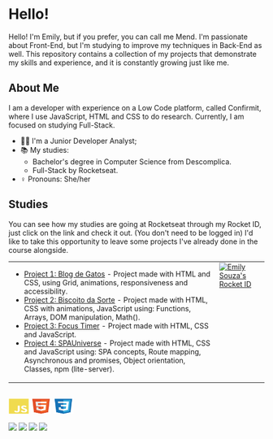 # Hello!
Hello! I'm Emily, but if you prefer, you can call me Mend. I'm passionate about Front-End, but I'm studying to improve my techniques in Back-End as well. This repository contains a collection of my projects that demonstrate my skills and experience, and it is constantly growing just like me.

## About Me
I am a developer with experience on a Low Code platform, called Confirmit, where I use JavaScript, HTML and CSS to do research. Currently, I am focused on studying Full-Stack.
- 👩‍💻 I'm a Junior Developer Analyst;
- 📚 My studies: 
  - Bachelor's degree in Computer Science from Descomplica.
  - Full-Stack by Rocketseat.
- ♀️ Pronouns: She/her

## Studies
You can see how my studies are going at Rocketseat through my Rocket ID, just click on the link and check it out. (You don't need to be logged in) I'd like to take this opportunity to leave some projects I've already done in the course alongside.

<table style="border: none; border-collapse: collapse;">
  <tr>
    <td style="border: none; vertical-align: top;">
      <ul>
        <li><a href="https://emilyssouza.github.io/BlogDeGatos/" target="_blank">Project 1: Blog de Gatos</a> - Project made with HTML and CSS, using Grid, animations, responsiveness and accessibility.</li>
        <li><a href="https://github.com/EmilySSouza/BiscoitoDaSorte" target="_blank">Project 2: Biscoito da Sorte</a> - Project made with HTML, CSS with animations, JavaScript using: Functions, Arrays, DOM manipulation, Math().</li>
        <li><a href="https://github.com/EmilySSouza/FocusTimer2v" target="_blank">Project 3: Focus Timer</a> - Project made with HTML, CSS and JavaScript.</li>
        <li><a href="https://github.com/EmilySSouza/SPAUniverse/" target="_blank">Project 4: SPAUniverse</a> - Project made with HTML, CSS and JavaScript using: SPA concepts, Route mapping, Asynchronous and promises, Object orientation, Classes, npm (lite-server).</li>
      </ul>
    </td>
    <td style="border: none; vertical-align: top;">
      <a href="https://app.rocketseat.com.br/me/emilyssouza" target="_blank">
        <img src="https://app.rocketseat.com.br/api/rocketid/share?slug=emilyssouza&type=card" width="400" alt="Emily Souza's Rocket ID"/>
      </a>
    </td>
  </tr>
</table>

<div style="display: inline_block"><br>
  <img align="center" alt="Mend-Js" height="30" width="40" src="https://raw.githubusercontent.com/devicons/devicon/master/icons/javascript/javascript-plain.svg">
  <img align="center" alt="Mend-HTML" height="30" width="40" src="https://raw.githubusercontent.com/devicons/devicon/master/icons/html5/html5-original.svg">
  <img align="center" alt="Mend-CSS" height="30" width="40" src="https://raw.githubusercontent.com/devicons/devicon/master/icons/css3/css3-original.svg">
</div>

<br>

<div>
  <a href="mailto:emilyssouza05@gmail.com"><img src="https://img.shields.io/badge/-Gmail-%23333?style=for-the-badge&logo=gmail&logoColor=white" target="_blank"></a>
  <a href="https://www.linkedin.com/in/emily-ssouza" target="_blank"><img src="https://img.shields.io/badge/-LinkedIn-%230077B5?style=for-the-badge&logo=linkedin&logoColor=white" target="_blank"></a> 
  <a href="https://api.whatsapp.com/send?phone=5571985108216" target="_blank"><img src="https://img.shields.io/badge/WhatsApp-25D366?style=for-the-badge&logo=whatsapp&logoColor=white" target="_blank"></a> 
  <a href="https://t.me/MendHendd" target="_blank"><img src="https://img.shields.io/badge/Telegram-2CA5E0?style=for-the-badge&logo=telegram&logoColor=white" target="_blank"></a> 
</div>
